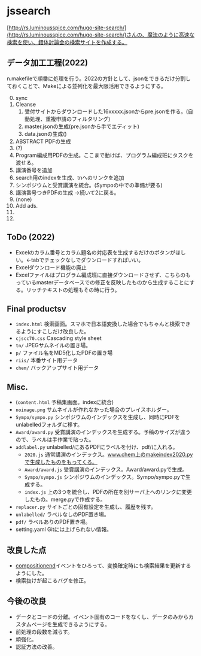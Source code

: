 # jssearch

[http://rs.luminousspice.com/hugo-site-search/](http://rs.luminousspice.com/hugo-site-search/)さんの、魔法のように高速な検索を使い、錯体討論会の検索サイトを作成する。

## データ加工工程(2022)

n.makefileで順番に処理を行う。2022の方針として、jsonをできるだけ分割しておくことで、Makeによる並列化を最大限活用できるようにする。

0. sync
1. Cleanse
    1. 受付サイトからダウンロードした16xxxxx.jsonからpre.jsonを作る。(自動処理、重複申請のフィルタリング)
    2. master.jsonの生成(pre.jsonから手でエディット)
    3. data.jsonの生成()
2. ABSTRACT PDFの生成
3. (?)
4. Program編成用PDFの生成。ここまで動けば、プログラム編成班にタスクを渡せる。
5. 講演番号を追加
6. search用のindexを生成、tnへのリンクを追加
7. シンポジウムと受賞講演を統合。(Sympoの中での準備が要る)
8. 講演番号つきPDFの生成 →続いて2に戻る。
9. (none)
10. Add ads.
11.
12.

## ToDo (2022)

* Excelのカラム番号とカラム題名の対応表を生成するだけのボタンがほしい。←tabでチェックなしでダウンロードすればいい。
* Excelダウンロード機能の廃止
* Excelファイルはプログラム編成班に直接ダウンロードさせず、こちらのもっているmasterデータベースでの修正を反映したものから生成することにする。リッチテキストの処理もその時に行う。

## Final productsv

* `index.html` 検索画面。スマホで日本語変換した場合でもちゃんと検索できるようにすこしだけ改良した。
* `cjscc70.css` Cascading style sheet
* `tn/` JPEGサムネイルの置き場。
* `p/` ファイル名をMD5化したPDFの置き場
* `riis/` 本番サイト用データ
* `chem/` バックアップサイト用データ

## Misc.

* (`content.html` 予稿集画面。indexに統合)
* `noimage.png` サムネイルが作れなかった場合のプレイスホルダー。
* `Sympo/sympo.py` シンポジウムのインデックスを生成し、同時にPDFをunlabelledフォルダに移す。
* `Award/award.py` 受賞講演のインデックスを生成する。予稿のサイズが違うので、ラベルは手作業で貼った。
* `addlabel.py` unlabelled/にあるPDFにラベルを付け、pdf/に入れる。
  * `2020.js` 通常講演のインデックス。www.chem上のmakeindex2020.pyで生成したものをもってくる。
  * `Award/award.js` 受賞講演のインデックス。Award/award.pyで生成。
  * `Sympo/sympo.js` シンポジウムのインデックス。Sympo/sympo.pyで生成する。
  * `index.js` 上の3つを統合し、PDFの所在を別サーバ上へのリンクに変更したもの。merge.pyで作成する。
* `replacer.py` サイトごとの固有設定を生成し、履歴を残す。
* `unlabelled/` ラベルなしのPDF置き場。
* `pdf/` ラベルありのPDF置き場。
* setting.yaml Gitには上げられない情報。

## 改良した点

* [compositionend](https://developer.mozilla.org/ja/docs/Web/Reference/Events/compositionend)イベントをひろって、変換確定時にも検索結果を更新するようにした。
* 検索抜けが起こるバグを修正。

## 今後の改良

* データとコードの分離。イベント固有のコードをなくし、データのみからカスタムページを生成できるようにする。
* 前処理の段数を減らす。
* 頑強化。
* 認証方法の改善。
